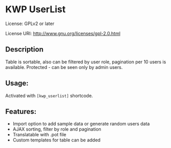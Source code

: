 # KWP UserList
License: GPLv2 or later

License URI: http://www.gnu.org/licenses/gpl-2.0.html

## Description

Table is sortable, also can be filtered by user role, pagination per 10 users is available.
Protected - can be seen only by admin users.

## Usage:
Activated with `[kwp_userlist]` shortcode.

## Features:
* Import option to add sample data or generate random users data
* AJAX sorting, filter by role and pagination
* Translatable with .pot file
* Custom templates for table can be added
